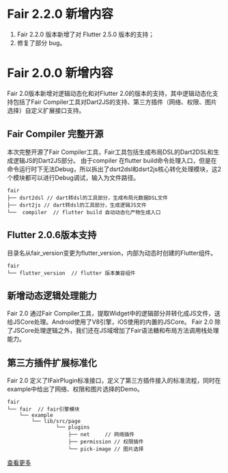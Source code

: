 # Fair 2.2.0 新增内容
1. Fair 2.2.0 版本新增了对 Flutter 2.5.0 版本的支持；
2. 修复了部分 bug。

# Fair 2.0.0 新增内容
Fair 2.0版本新增对逻辑动态化和对Flutter 2.0的版本的支持，其中逻辑动态化支持包括了Fair Compiler工具对Dart2JS的支持、第三方插件（网络、权限、图片选择）自定义扩展接口支持。

## Fair Compiler 完整开源
本次完整开源了Fair Compiler工具，Fair工具包括生成布局DSL的Dart2DSL和生成逻辑JS的Dart2JS部分。
由于compiler 在flutter build命令处理入口，但是在命令运行时下无法Debug，所以拆出了dsrt2dsl和dsrt2js核心转化处理模块，这2个模块都可以进行Debug调试，输入为文件路径。

```
fair
├── dsrt2dsl // dart转dsl的工具部分，生成布局元数据DSL文件
├── dsrt2js // dart转dsl的工具部分，生成逻辑JS文件
└──  compiler  // flutter build 自动动态化产物生成入口
```

## Flutter 2.0.6版本支持
目录名从fair_version变更为flutter_version，内部为动态时创建的Flutter组件。

```
fair
└── flutter_version  // flutter 版本兼容组件
```

## 新增动态逻辑处理能力
Fair 2.0 通过Fair Compiler工具，提取Widget中的逻辑部分并转化成JS文件，送给JSCore处理。Android使用了V8引擎，iOS使用的内置的JSCore。
Fair 2.0 除了JSCore处理逻辑之外，我们还在JS域增加了Fair语法糖和布局方法调用栈处理能力。

## 第三方插件扩展标准化
Fair 2.0 定义了IFairPlugin标准接口，定义了第三方插件接入的标准流程，同时在example中给出了网络、权限和图片选择的Demo。
```
fair
└── fair  // fair引擎模块
    └── example
        └── lib/src/page
                └── plugins 
                    ├── net     // 网络插件
                    ├── permission // 权限插件
                    └── pick-image // 图片选择
```
[查看更多](./sample_custom_plugin)